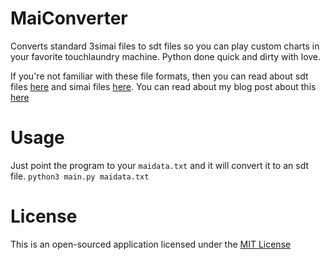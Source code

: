# MaiConverter
Converts standard 3simai files to sdt files so you can play custom charts in your favorite touchlaundry machine. Python done quick and dirty with love.

If you're not familiar with these file formats, then you can read about sdt files [here](https://listed.to/@donmai/18173/the-four-chart-formats-of-maimai-classic) and simai files [here](https://w.atwiki.jp/simai/pages/25.html). You can read about my blog post about this [here](https://listed.to/@donmai/18284/newly-released-simai-to-sdt-converter)

# Usage
Just point the program to your `maidata.txt` and it will convert it to an sdt file.
`python3 main.py maidata.txt`

# License
This is an open-sourced application licensed under the [MIT License](https://github.com/donmai-me/MaiConverter/blob/master/LICENSE)
